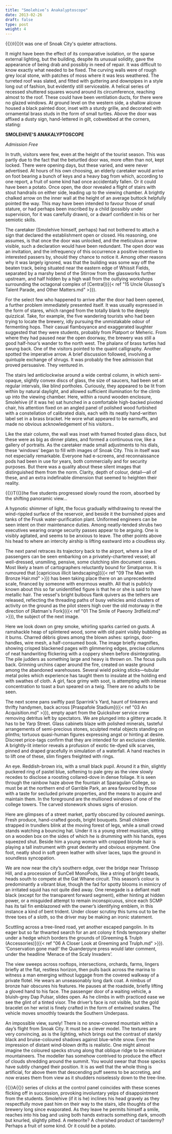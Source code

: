 ```yaml
---
title: "Smolehive’s Anakalyptoscope"
date: 2013-02-26
draft: false
type: post
weight: 4
---
```


{{<glyph>}}I{{</glyph>}}t was one of Snoak City's quieter attractions.

It might have been the effect of its comparative isolation, or the sparse external lighting, but the building, despite its unusual solidity, gave the appearance of being drab and possibly in need of repair. It was difficult to know exactly what needed to be fixed. The curving walls were of rough grey local stone, with patches of moss where it was less weathered. The turreted roof was slated, and fitted with guttering and downpipes in a style long out of fashion, but evidently still serviceable. A helical series of recessed shuttered squares wound around its circumference, reaching almost to the roof. These could have been ventilation ducts, for there were no glazed windows. At ground level on the western side, a shallow alcove housed a black painted door, inset with a sturdy grille, and decorated with ornamental brass studs in the form of small turtles. Above the door was affixed a dusty sign, hand-lettered in gilt, cobwebbed at the corners, stating: 

**SMOLEHIVE'S ANAKALYPTOSCOPE**

*Admission Free*

In truth, visitors were few, even at the height of the tourist season. This was partly due to the fact that the beturtled door was, more often than not, kept locked. There were opening days, but these varied, and were never advertised. At hours of his own choosing, an elderly caretaker would arrive on foot bearing a bunch of keys and a heavy bag from which, according to one report, a fruit of some kind had once accidentally fallen. Or it could have been a potato. Once open, the door revealed a flight of stairs with stout handrails on either side, leading up to the viewing chamber. A brightly chalked arrow on the inner wall at the height of an average buttock helpfully pointed the way. This may have been intended to favour those of small stature, or had perhaps been inscribed by a child (possibly under supervision, for it was carefully drawn), or a dwarf confident in his or her semiotic skills.

The caretaker (Smolehive himself, perhaps) had not bothered to attach a sign that declared the establishment open or closed. His reasoning, one assumes, is that once the door was unlocked, and the meticulous arrow visible, such a declaration would have been redundant. The open door was an invitation, and the infrequency of this occurrence a positive incentive to interested passers by, should they chance to notice it. Among other reasons why it was largely ignored, was that the building was some way off the beaten track, being situated near the eastern edge of Whissit Fields, separated by a marshy bend of the Stirrow from the glassworks further upstream, and half hidden by a high wall from the outlying workshops surrounding the octagonal complex of [Central]({{< ref "15 Uncle Glussog's Talent Parade, and Other Matters.md" >}}).

For the select few who happened to arrive after the door had been opened, a further problem immediately presented itself. It was usually expressed in the form of stares, which ranged from the totally blank to the deeply quizzical. Take, for example, the five wandering tourists who had been trying to locate the brewery, idly pursuing the unmistakable odour of fermenting hops. Their casual flamboyance and exaggerated laughter suggested that they were students, probably from Platport or Meheric. From where they had paused near the open doorway, the brewery was still a good half-hour’s wander to the north west. The phalanx of brass turtles had swung back. One of the visitors pointed to the quaint calligraphy. Another spotted the imperative arrow. A brief discussion followed, involving a quintuple exchange of shrugs. It was probably the free admission that proved persuasive. They ventured in.

The stairs led anticlockwise around a wide central column, in which semi-opaque, slightly convex discs of glass, the size of saucers, had been set at regular intervals, like blind portholes. Curiously, they appeared to be lit from within by natural daylight, and allowed sufficient illumination for the climb up into the viewing chamber. Here, within a round wooden enclosure, Smolehive (if it was he) sat hunched in a comfortable high-backed pivoted chair, his attention fixed on an angled panel of polished wood furbished with a constellation of calibrated dials, each with its neatly hand-written label set in a brass bracket. He wore what appeared to be earmuffs, and made no obvious acknowledgement of his visitors..

Like the stair column, the wall was inset with framed frosted glass discs, but these were as big as dinner plates, and formed a continuous row, like a gallery of portraits. As the caretaker made small adjustments to his dials, these ‘windows’ began to fill with images of Snoak City. This in itself was not especially remarkable. Everyone had e-screens, and reconnaissance pods had been in use for years, both commercially and for security purposes. But there was a quality about these silent images that distinguished them from the norm. Clarity, depth of colour, detail—all of these, and an extra indefinable dimension that seemed to heighten their reality.



{{<glyph>}}T{{</glyph>}}he five students progressed slowly round the room, absorbed by the shifting panoramic view…

A hypnotic shimmer of light, the focus gradually withdrawing to reveal the wind-rippled surface of the reservoir, and beside it the burnished pipes and tanks of the Frusk water-purification plant. Uniformed engineers can be seen intent on their maintenance duties. Among neatly-tended shrubs two executives wearing orange security passes appear to be arguing. One is visibly agitated, and seems to be anxious to leave. The other points above his head to where an intercity airship is lifting eastward into a cloudless sky.

The next panel retraces its trajectory back to the airport, where a line of passengers can be seen embarking on a privately-chartered vessel; all well-dressed, unsmiling, pensive, some clutching slim document cases. Most likely a team of cartographers reluctantly bound for Smatparrox. It is rumoured that [capricious illicit landscaping]({{< ref "09 The Man with Bronze Hair.md" >}}) has been taking place there on an unprecedented scale, financed by someone with enormous wealth. All that is publicly known about this so far unidentified figure is that he or she is said to have metallic hair. The vessel's bright bulbous flank quivers as the tethers are released, reflecting the threading paths of busy vehicles amid clusters of activity on the ground as the pilot steers high over the old motorway in the direction of [Ratman's Fork]({{< ref "01 The Smile of Paeony 3rdfield.md" >}}), the subject of the next image.

Here we look down on grey smoke, whirling sparks carried on gusts. A ramshackle heap of splintered wood, some with old paint visibly bubbling as it burns. Charred débris glows among the blown ashes: springs, door-handles, wire mesh, a half-consumed book. The image briefly magnifies, showing crisped blackened pages with glimmering edges, precise columns of neat handwriting flickering with a coppery sheen before disintegrating. The pile judders as something large and heavy is thrown on. The focus pulls back. Grinning urchins caper around the fire, created on waste ground among the abandoned warehouses. Several wield poking sticks—tubular metal poles which experience has taught them to insulate at the holding end with swathes of cloth. A girl, face grimy with soot, is attempting with intense concentration to toast a bun speared on a twig. There are no adults to be seen.

The next scene pans swiftly past Sparrink's Yard, haunt of tinkerers and thrifty handymen, back across [Praspafole Stadium]({{< ref "03 An Acquisition.md" >}}), empty apart from the Quicksilver service crew removing detritus left by spectators. We are plunged into a glittery arcade. It has to be Yarp Street. Glass cabinets blaze with polished minerals, tasteful arrangements of semi-precious stones, sculpted metal objects standing on plinths; tortuous quasi-human figures expressing angst or hinting at desire. Discreet price-tags confirm that they are intended for an exclusive clientèle. A brightly-lit interior reveals a profusion of exotic tie-dyed silk scarves, pinned and draped gracefully in simulation of a waterfall. A hand reaches in to lift one of these, slim fingers freighted with rings.

An eye. Reddish-brown iris, with a small black pupil. Around it a thin, slightly puckered ring of pastel blue, softening to pale grey as the view slowly recedes to disclose a roosting collared-dove in dense foliage. It is seen through the rainbow haze above the fountain at Sparagulan College, so must be at the northern end of Garrible Park, an area favoured by those with a taste for secluded private properties, and the means to acquire and maintain them. In the foreground are the mullioned windows of one of the college towers. The carved stonework shows signs of erosion.

Here are glimpses of a street market, partly obscured by coloured awnings. Fresh produce, hand-crafted goods, bright bouquets. Small children strapped in trundlers blink at the moving forest of legs, while a small crowd stands watching a bouncing hat. Under it is a young street musician, sitting on a wooden box on the sides of which he is drumming with his hands, eyes squeezed shut. Beside him a young woman with cropped blonde hair is playing a tall instrument with great dexterity and obvious enjoyment. One foot, neatly shod in soft green leather with silver laces, taps the ground in soundless syncopation.

We are now near the city’s southern edge, over the bridge near Thrissop Hill, and a procession of SunCell MonoPods, like a string of bright beads, heads south to compete at the Gat Whane circuit. This season’s colour is predominantly a vibrant blue, though the fad for spotty blooms in mimicry of an irritated squid has not quite died away. One renegade is a defiant matt black (except for the transparent forward segment), either hinting at hidden power, or a misguided attempt to remain inconspicuous, since each SCMP has its tail fin emblazoned with the owner’s identifying emblem, in this instance a kind of bent trident. Under closer scrutiny this turns out to be the three toes of a sloth, so the driver may be making an ironic statement.

Scuttling across a tree-lined road, yet another escaped pangolin. In its eager but so far thwarted search for an ant colony it finds temporary shelter under a hedge which borders the grounds of [Greeming & Trulph (Accessories)]({{< ref "06 A Closer Look at Greeming and Trulph.md" >}}). ‘Conservation gone mad!’ the Quanderpyre press would later comment, under the headline ‘Menace of the Scaly Invaders’.

The view sweeps across rooftops, intersections, orchards, farms, lingers briefly at the flat, restless horizon, then pulls back across the marina to witness a man emerging without luggage from the covered walkway of a private flotel. He wears an unseasonably long dark coat. A nimbus of bronze hair obscures his features. He pauses at the roadside, briefly lifting a gloved hand to his face. The passenger door of a waiting vehicle, a bluish-grey Dap Pulsar, slides open. As he climbs in with practiced ease we see the glint of a tinted visor. The driver’s face is not visible, but the gold bracelet on her wrist is finely crafted in the form of entwined snakes. The vehicle moves smoothly towards the Southern Underpass.

An impossible view, surely! There is no snow-covered mountain within a day’s flight from Snoak City. It must be a clever model. The textures are very convincing, as is the lighting, which brings out the contrast of starkly black and bruise-coloured shadows against blue-white snow. Even the impression of distant wind-blown drifts is realistic. One might almost imagine the coloured specks strung along that oblique ridge to be miniature mountaineers. The modeller has somehow contrived to produce the effect of clouds shredding around the summit. You would swear that those specks have subtly changed their position. It is as well that the whole thing is artificial, for above them that descending puff seems to be accreting, and now erases them from view as it shudders noiselessly down to the tree-line.



{{<glyph>}}A{{</glyph>}} series of clicks at the control panel coincides with these scenes flicking off in succession, provoking involuntary yelps of disappointment from the students. Smolehive (if it is he) inclines his head gravely as they respectfully move past him on their way to the stairs, idle thoughts of the brewery long since evaporated. As they leave he permits himself a smile, reaches into his bag and using both hands extracts something dark, smooth but knurled, slightly pitted. A meteorite? A cherished product of taxidermy? Perhaps a fruit of some kind. Or it could be a potato.